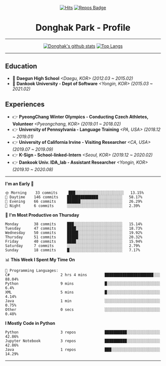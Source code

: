 <div align=center>
  
[![Hits](https://hits.seeyoufarm.com/api/count/incr/badge.svg?url=https%3A%2F%2Fgithub.com%2FDonghakPark)](https://hits.seeyoufarm.com)
[![Repos Badge](https://badges.pufler.dev/repos/DonghakPark)](https://badges.pufler.dev)

# Donghak Park - Profile

</div>

--- 

<div align=center>

[![Donghak's github stats](https://github-readme-stats.vercel.app/api?username=DonghakPark&show_icons=true&theme=vue)](https://github.com/anuraghazra/github-readme-stats)
[![Top Langs](https://github-readme-stats.vercel.app/api/top-langs/?username=DonghakPark&layout=compact)](https://github.com/anuraghazra/github-readme-stats)

</div>

--- 

## Education
- :school: **Daegun High School** *<Daegu, KOR> (2012.03 ~ 2015.02)*
- :school: **Dankook University - Dept of Software** *<Yongin, KOR> (2015.03 ~ 2021.02)*

## Experiences
- &#128073; **PyeongChang Winter Olympics - Conducting Czech Athletes, Volunteer** *<Pyeongchang, KOR> (2019.01 ~ 2018.02)*
- &#128073; **University of Pennsylvania - Language Training** *<PA, USA> (2018.12 ~ 2019.01)*
- &#128073; **University of California Irvine - Visiting Researcher** *<CA, USA> (2019.07 ~ 2019.09)*
- &#128073; **K-Sign - School-linked-Intern**  *<Seoul, KOR> (2019.12 ~ 2020.02)*
- &#128073; **Dankook Univ. IDA_lab - Assistant Researcher** *<Yongin, KOR> (2019.10 ~ 2020.08)*

---

<!--START_SECTION:waka-->
**I'm an Early 🐤** 

```text
🌞 Morning    33 commits     ███░░░░░░░░░░░░░░░░░░░░░░   13.15% 
🌆 Daytime    146 commits    ██████████████░░░░░░░░░░░   58.17% 
🌃 Evening    66 commits     ██████░░░░░░░░░░░░░░░░░░░   26.29% 
🌙 Night      6 commits      ░░░░░░░░░░░░░░░░░░░░░░░░░   2.39%

```
📅 **I'm Most Productive on Thursday** 

```text
Monday       38 commits     ███░░░░░░░░░░░░░░░░░░░░░░   15.14% 
Tuesday      47 commits     ████░░░░░░░░░░░░░░░░░░░░░   18.73% 
Wednesday    50 commits     █████░░░░░░░░░░░░░░░░░░░░   19.92% 
Thursday     51 commits     █████░░░░░░░░░░░░░░░░░░░░   20.32% 
Friday       40 commits     ████░░░░░░░░░░░░░░░░░░░░░   15.94% 
Saturday     7 commits      ░░░░░░░░░░░░░░░░░░░░░░░░░   2.79% 
Sunday       18 commits     █░░░░░░░░░░░░░░░░░░░░░░░░   7.17%

```


📊 **This Week I Spent My Time On** 

```text
💬 Programming Languages: 
C#                       2 hrs 4 mins        ██████████████████████░░░   88.04% 
Python                   9 mins              █░░░░░░░░░░░░░░░░░░░░░░░░   6.4% 
XML                      5 mins              █░░░░░░░░░░░░░░░░░░░░░░░░   4.14% 
Java                     1 min               ░░░░░░░░░░░░░░░░░░░░░░░░░   0.75% 
Other                    0 secs              ░░░░░░░░░░░░░░░░░░░░░░░░░   0.48%

```

**I Mostly Code in Python** 

```text
Python                   3 repos             ██████████░░░░░░░░░░░░░░░   42.86% 
Jupyter Notebook         3 repos             ██████████░░░░░░░░░░░░░░░   42.86% 
Java                     1 repos             ███░░░░░░░░░░░░░░░░░░░░░░   14.29%

```



<!--END_SECTION:waka-->

--- 

